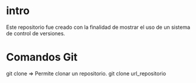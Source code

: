 # intro
Este repositorio fue creado con la finalidad de mostrar el uso de un sistema de control de versiones.

# Comandos Git
git clone => Permite clonar un repositorio.
  git clone url_repositorio
